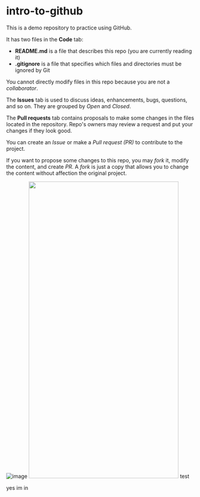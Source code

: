 # intro-to-github

This is a demo repository to practice using GitHub.

It has two files in the **Code** tab:

- **README.md** is a file that describes this repo (you are currently reading it)
- **.gitignore** is a file that specifies which files and directories must be ignored by Git

You cannot directly modify files in this repo because you are not a _collaborator_.

The **Issues** tab is used to discuss ideas, enhancements, bugs, questions, and so on. They are grouped by _Open_ and _Closed_.

The **Pull requests** tab contains proposals to make some changes in the files located in the repository. Repo's owners may review a request and put your changes if they look good.

You can create an _Issue_ or make a _Pull request (PR)_ to contribute to the project.

If you want to propose some changes to this repo, you may _fork_ it, modify the content, and create _PR_. A _fork_ is just a copy that allows you to change the content without affection the original project.

![image](https://user-images.githubusercontent.com/89562897/141726946-c73038f0-5c1a-4a9c-8f42-b6a114a59ead.png?v=4&s=20000)
<img src="https://user-images.githubusercontent.com/89562897/141726946-c73038f0-5c1a-4a9c-8f42-b6a114a59ead.png" width="400" height="790">
test

yes im in
